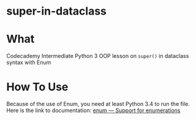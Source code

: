 # super-in-dataclass

# What

Codecademy Intermediate Python 3 OOP lesson on `super()` in dataclass syntax with Enum

# How To Use

Because of the use of Enum, you need at least Python 3.4 to run the file. Here is the link to documentation: [enum — Support for enumerations](https://docs.python.org/3/library/enum.html)

